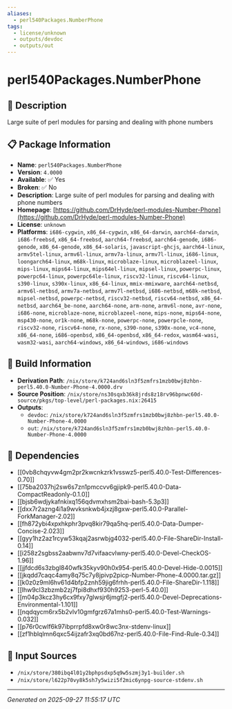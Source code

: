 ```yaml
---
aliases:
  - perl540Packages.NumberPhone
tags:
  - license/unknown
  - outputs/devdoc
  - outputs/out
---
```


# perl540Packages.NumberPhone

## 📝 Description

Large suite of perl modules for parsing and dealing with phone numbers

## 📋 Package Information

- **Name**: `perl540Packages.NumberPhone`
- **Version**: `4.0000`
- **Available**: ✅ Yes
- **Broken**: ✅ No
- **Description**: Large suite of perl modules for parsing and dealing with phone numbers
- **Homepage**: [https://github.com/DrHyde/perl-modules-Number-Phone](https://github.com/DrHyde/perl-modules-Number-Phone)
- **License**: `unknown`
- **Platforms**: `i686-cygwin`, `x86_64-cygwin`, `x86_64-darwin`, `aarch64-darwin`, `i686-freebsd`, `x86_64-freebsd`, `aarch64-freebsd`, `aarch64-genode`, `i686-genode`, `x86_64-genode`, `x86_64-solaris`, `javascript-ghcjs`, `aarch64-linux`, `armv5tel-linux`, `armv6l-linux`, `armv7a-linux`, `armv7l-linux`, `i686-linux`, `loongarch64-linux`, `m68k-linux`, `microblaze-linux`, `microblazeel-linux`, `mips-linux`, `mips64-linux`, `mips64el-linux`, `mipsel-linux`, `powerpc-linux`, `powerpc64-linux`, `powerpc64le-linux`, `riscv32-linux`, `riscv64-linux`, `s390-linux`, `s390x-linux`, `x86_64-linux`, `mmix-mmixware`, `aarch64-netbsd`, `armv6l-netbsd`, `armv7a-netbsd`, `armv7l-netbsd`, `i686-netbsd`, `m68k-netbsd`, `mipsel-netbsd`, `powerpc-netbsd`, `riscv32-netbsd`, `riscv64-netbsd`, `x86_64-netbsd`, `aarch64_be-none`, `aarch64-none`, `arm-none`, `armv6l-none`, `avr-none`, `i686-none`, `microblaze-none`, `microblazeel-none`, `mips-none`, `mips64-none`, `msp430-none`, `or1k-none`, `m68k-none`, `powerpc-none`, `powerpcle-none`, `riscv32-none`, `riscv64-none`, `rx-none`, `s390-none`, `s390x-none`, `vc4-none`, `x86_64-none`, `i686-openbsd`, `x86_64-openbsd`, `x86_64-redox`, `wasm64-wasi`, `wasm32-wasi`, `aarch64-windows`, `x86_64-windows`, `i686-windows`

## 🔧 Build Information

- **Derivation Path**: `/nix/store/k724and6sln3f5zmfrs1mzb0bwj8zhbn-perl5.40.0-Number-Phone-4.0000.drv`
- **Source Position**: `/nix/store/ns30sqxb36k8jrds8z18rv96bpnwc60d-source/pkgs/top-level/perl-packages.nix:26415`
- **Outputs**:
  - `devdoc`:  `/nix/store/k724and6sln3f5zmfrs1mzb0bwj8zhbn-perl5.40.0-Number-Phone-4.0000`
  - `out`:  `/nix/store/k724and6sln3f5zmfrs1mzb0bwj8zhbn-perl5.40.0-Number-Phone-4.0000`

## 🔗 Dependencies

- [[0vb8chqyvw4gm2pr2kwcnkzrk1vsswz5-perl5.40.0-Test-Differences-0.70]]
- [[75ba2037hj2sw6s7zn1pmccvv6gjipk9-perl5.40.0-Data-CompactReadonly-0.1.0]]
- [[bjsb6wdjykafnkixq156qdvmxhsm2bai-bash-5.3p3]]
- [[dxx7r2azng4i1a9wvksnkwb4jxzj8gxw-perl5.40.0-Parallel-ForkManager-2.02]]
- [[fh872ybi4xpxhkphr3pvq8kir79qa5hq-perl5.40.0-Data-Dumper-Concise-2.023]]
- [[gyy1hz2az1rcyw53kqaj2asrwbjg4032-perl5.40.0-File-ShareDir-Install-0.14]]
- [[i258z2sgbss2aabwnv7d7vifaacvlwny-perl5.40.0-Devel-CheckOS-1.96]]
- [[jjfdcd6s3zbgl840wfk35kyv90h0x954-perl5.40.0-Devel-Hide-0.0015]]
- [[jkqdd7caqc4amy8q75c7y8jpivp2picp-Number-Phone-4.0000.tar.gz]]
- [[k0z0z9ml6hv61d4bfp2znh59jig6frhh-perl5.40.0-File-ShareDir-1.118]]
- [[lhw9cl3zbzmb2zj7fpi8dhxf930h9253-perl-5.40.0]]
- [[m04p3kcz3hy6cx9fxy7glwsjr6jmgfj2-perl5.40.0-Devel-Deprecations-Environmental-1.101]]
- [[nqdqycm6rx5b2vlv10gmfgrz67a1mhs0-perl5.40.0-Test-Warnings-0.032]]
- [[p76r0cwlf6k97ibprrpfd8xw0r8wc3nx-stdenv-linux]]
- [[zf1hblqlmn6qxc54ijzafr3xq0bd67nz-perl5.40.0-File-Find-Rule-0.34]]

## 📁 Input Sources

- `/nix/store/380ibq4l01y2bphpsdxp5q9w5szmj3y1-builder.sh`
- `/nix/store/l622p70vy8k5sh7y5wizi5f2mic6ynpg-source-stdenv.sh`

---
*Generated on 2025-09-27 11:55:17 UTC*
